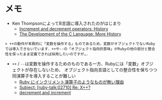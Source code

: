 # メモ
- Ken ThompsonによってB言語に導入されたのがはじまり
  - [Increment and decrement operators: History](https://en.wikipedia.org/wiki/Increment_and_decrement_operators#History)
  - [The Development of the C Language: More History](http://www.bell-labs.com/usr/dmr/www/chist.html)

```
> ++の動作が本質的に「変数を操作する」ものであるため，変数がオブジェクトでないRubyでは導入できないでいます．++や--の「オブジェクト指向的意味」がRubyの他の部分と整合性を保ったまま定義できれば採用したいのですが…．
```

- `++` / `--`は変数を操作するためのものである一方、Rubyには「変数」オブジェクトが存在しないため、
  オブジェクト指向言語としての整合性を保ちつつ同演算子を導入することが難しい
  - [Ruby にインクリメント演算子のようなものが無い理由](https://blog.tokoyax.com/entry/ruby/increment)
  - [Subject: [ruby-talk:02710] Re: X++?](https://web.archive.org/web/20170421214136/blade.nagaokaut.ac.jp/cgi-bin/scat.rb/ruby/ruby-talk/2710)
  - [decrement and increment](https://bugs.ruby-lang.org/issues/1432)
